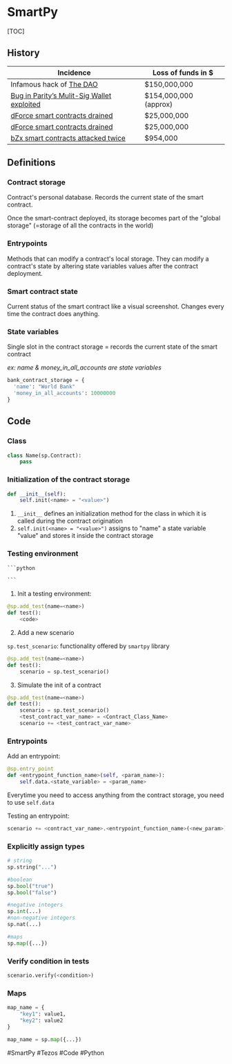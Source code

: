 # SmartPy

[TOC]

## History

| Incidence                                                    | Loss of funds in $    |
| ------------------------------------------------------------ | --------------------- |
| Infamous hack of [The DAO](https://hackingdistributed.com/2016/06/18/analysis-of-the-dao-exploit/) | $150,000,000          |
| [Bug in Parity’s Mulit-Sig Wallet exploited](https://cointelegraph.com/news/parity-multisig-wallet-hacked-or-how-come) | $154,000,000 (approx) |
| [dForce smart contracts drained](https://www.coindesk.com/attacker-drains-decentralized-protocol-dforce-of-25m-in-weekend-attack) | $25,000,000           |
| [dForce smart contracts drained](https://www.coindesk.com/attacker-drains-decentralized-protocol-dforce-of-25m-in-weekend-attack) | $25,000,000           |
| [bZx smart contracts attacked twice](https://cointelegraph.com/news/decentralized-lending-protocol-bzx-hacked-twice-in-a-matter-of-days) | $954,000              |

## Definitions

### Contract storage

Contract's personal database. Records the current state of the smart contract.

Once the smart-contract deployed, its storage becomes part of the "global storage" (=storage of all the contracts in the world)

### Entrypoints

Methods that can modify a contract's local storage. They can modify a contract's state by altering state variables values after the contract deployment.

### Smart contract state

Current status of the smart contract like a visual screenshot. Changes every time the contract does anything.

### State variables

Single slot in the contract storage = records the current state of the smart contract

*ex: name & money_in_all_accounts are state variables*

```python
bank_contract_storage = {
  'name': "World Bank"
  'money_in_all_accounts': 10000000
}
```

## Code

### Class

```python
class Name(sp.Contract):
	pass
```

### Initialization of the contract storage

```python
def __init__(self):
	self.init(<name> = "<value>")
```

1. `__init__` defines an initialization method for the class in which it is called during the contract origination
2. `self.init(<name> = "<value>")` assigns to "name" a state variable "value" and stores it inside the contract storage

### Testing environment

```python
​```python

​```
```
1. Init a testing environment:

```python
@sp.add_test(name=<name>)
def test():
    <code>
```
2. Add a new scenario

`sp.test_scenario`: functionality offered by `smartpy` library

```python
@sp.add_test(name=<name>)
def test():
    scenario = sp.test_scenario()
```

3. Simulate the init of a contract

```python
@sp.add_test(name=<name>)
def test():
    scenario = sp.test_scenario()
    <test_contract_var_name> = <Contract_Class_Name>
    scenario += <test_contract_var_name>
```

### Entrypoints

Add an entrypoint:

```python
@sp.entry_point
def <entrypoint_function_name>(self, <param_name>):
    self.data.<state_variable> = <param_name>
```

Everytime you need to access anything from the contract storage, you need to use `self.data` 

Testing an entrypoint:

```python
scenario += <contract_var_name>.<entrypoint_function_name>(<new_param>)
```

### Explicitly assign types

```python
# string
sp.string("...")

#boolean
sp.bool("true")
sp.bool("false")

#negative integers
sp.int(...)
#non-negative integers
sp.nat(...)

#maps
sp.map({...})
```

### Verify condition in tests

```python
scenario.verify(<condition>)
```

### Maps
```python
map_name = {
	"key1": value1, 
 	"key2": value2
}

map_name = sp.map({...})

```

#SmartPy  #Tezos #Code #Python

